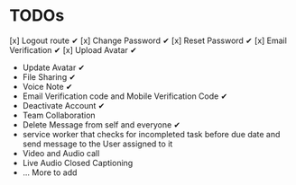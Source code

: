 # TODOs

[x] Logout route ✔
[x] Change Password ✔
[x] Reset Password ✔
[x] Email Verification ✔
[x] Upload Avatar ✔
* Update Avatar ✔
* File Sharing ✔
* Voice Note ✔
* Email Verification code and Mobile Verification Code ✔
* Deactivate Account ✔
* Team Collaboration
* Delete Message from self and everyone ✔
* service worker that checks for incompleted task before due date and send message to the User assigned to it
* Video and Audio call 
* Live Audio Closed Captioning
* ... More to add
 
